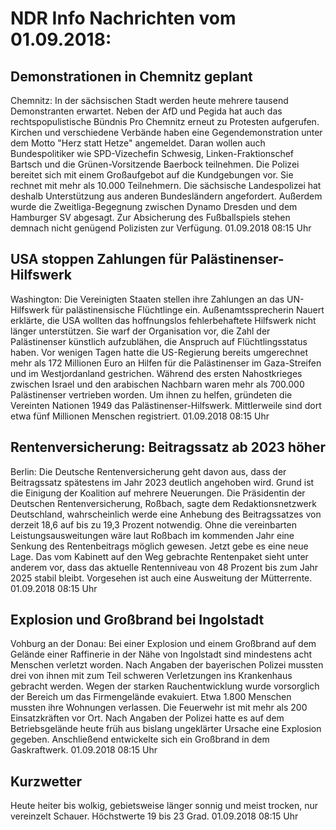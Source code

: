 # NDR Info Nachrichten vom 01.09.2018:


## Demonstrationen in Chemnitz geplant
Chemnitz: In der sächsischen Stadt werden heute mehrere tausend Demonstranten erwartet. Neben der AfD und Pegida hat auch das rechtspopulistische Bündnis Pro Chemnitz erneut zu Protesten aufgerufen. Kirchen und verschiedene Verbände haben eine Gegendemonstration unter dem Motto "Herz statt Hetze" angemeldet. Daran wollen auch Bundespolitiker wie SPD-Vizechefin Schwesig, Linken-Fraktionschef Bartsch und die Grünen-Vorsitzende Baerbock teilnehmen. Die Polizei bereitet sich mit einem Großaufgebot auf die Kundgebungen vor. Sie rechnet mit mehr als 10.000 Teilnehmern. Die sächsische Landespolizei hat deshalb Unterstützung aus anderen Bundesländern angefordert. Außerdem wurde die Zweitliga-Begegnung zwischen Dynamo Dresden und dem Hamburger SV abgesagt. Zur Absicherung des Fußballspiels stehen demnach nicht genügend Polizisten zur Verfügung. 01.09.2018 08:15 Uhr 

## USA stoppen Zahlungen für Palästinenser-Hilfswerk
Washington:	Die Vereinigten Staaten stellen ihre Zahlungen an das UN-Hilfswerk für palästinensische Flüchtlinge ein. Außenamtssprecherin Nauert erklärte, die USA wollten das hoffnungslos fehlerbehaftete Hilfswerk nicht länger unterstützen. Sie warf der Organisation vor, die Zahl der Palästinenser künstlich aufzublähen, die Anspruch auf Flüchtlingsstatus haben. Vor wenigen Tagen hatte die US-Regierung bereits umgerechnet mehr als 172 Millionen Euro an Hilfen für die Palästinenser im Gaza-Streifen und im Westjordanland gestrichen. Während des ersten Nahostkrieges zwischen Israel und den arabischen Nachbarn waren mehr als 700.000 Palästinenser vertrieben worden. Um ihnen zu helfen, gründeten die Vereinten Nationen 1949 das Palästinenser-Hilfswerk. Mittlerweile sind dort etwa fünf Millionen Menschen registriert. 01.09.2018 08:15 Uhr 

## Rentenversicherung: Beitragssatz ab 2023 höher
Berlin: Die Deutsche Rentenversicherung geht davon aus, dass der Beitragssatz spätestens im Jahr 2023 deutlich angehoben wird. Grund ist die Einigung der Koalition auf mehrere Neuerungen. Die Präsidentin der Deutschen Rentenversicherung, Roßbach, sagte dem Redaktionsnetzwerk Deutschland, wahrscheinlich werde eine Anhebung des Beitragssatzes von derzeit 18,6 auf bis zu 19,3 Prozent notwendig. Ohne die vereinbarten Leistungsausweitungen wäre laut Roßbach im kommenden Jahr eine Senkung des Rentenbeitrags möglich gewesen. Jetzt gebe es eine neue Lage. Das vom Kabinett auf den Weg gebrachte Rentenpaket sieht unter anderem vor, dass das aktuelle Rentenniveau von 48 Prozent bis zum Jahr 2025 stabil bleibt. Vorgesehen ist auch eine Ausweitung der Mütterrente. 01.09.2018 08:15 Uhr 

## Explosion und Großbrand bei Ingolstadt
Vohburg an der Donau: Bei einer Explosion und einem Großbrand auf dem Gelände einer Raffinerie in der Nähe von Ingolstadt sind mindestens acht Menschen verletzt worden. Nach Angaben der bayerischen Polizei mussten drei von ihnen mit zum Teil schweren Verletzungen ins Krankenhaus gebracht werden. Wegen der starken Rauchentwicklung wurde vorsorglich der Bereich um das Firmengelände evakuiert. Etwa 1.800 Menschen mussten ihre Wohnungen verlassen. Die Feuerwehr ist mit mehr als 200 Einsatzkräften vor Ort. Nach Angaben der Polizei hatte es auf dem Betriebsgelände heute früh aus bislang ungeklärter Ursache eine Explosion gegeben. Anschließend entwickelte sich ein Großbrand in dem Gaskraftwerk. 01.09.2018 08:15 Uhr 

## Kurzwetter
Heute heiter bis wolkig, gebietsweise länger sonnig und meist trocken, nur vereinzelt Schauer. Höchstwerte 19 bis 23 Grad. 01.09.2018 08:15 Uhr 
